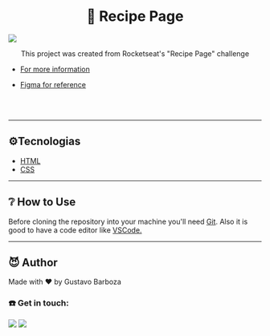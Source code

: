 #
<h1 align="center">  🧇 Recipe Page</h1>

<img src="https://i.postimg.cc/gJkndpCx/imagem-waffles.jpg">

<p align="center"> This project was created from Rocketseat's "Recipe Page" challenge
</p>

- <a href="https://www.rocketseat.com.br/">For more information</a> 

- <a href="(https://efficient-sloth-d85.notion.site/Desafio-Piloto-P-gina-de-Receita-15acc6a34f744484a2e64a1f115bfba">Figma for reference</a>



 
<br>
<br>

---------------

<h2> ⚙️Tecnologias</h2>
<ul>
    <li> <a href="https://developer.mozilla.org./pt-BR/docs/Web/HTML">HTML</a> </li>
    <li> <a href="https://developer.mozilla.org./pt-BR/docs/Web/CSS">CSS</a> </li>
</ul> 

--------------

<h2> ❔ How to Use </h2>
Before cloning the repository into your machine you'll need <a href="https://git-scm.com/">Git</a>. Also it is good to have a code editor like <a href="https://code.visualstudio.com/">VSCode.</a>


<br>    


---------------

<h2>😈 Author </h2>
<p> Made with ❤️ by Gustavo Barboza

<h3>☎️ Get in touch:</h3> 


<p>
   <a href="https://www.linkedin.com/in/gustavo-barboza-5641601ab/">
   <img src= "https://img.shields.io/badge/LinkedIn-0077B5?style=for-the-badge&logo=linkedin
   &logoColor=white"></a>
   <a href="mailto:gustavobarboza2003@gmail.com.br">
    <img src="https://img.shields.io/badge/Gmail-D14836?style=for-the-badge&logo=gmail&logoColor=white"></a>
    
</p>
